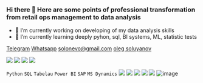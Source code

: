 ### Hi there 👋 Here are some points of professional transformation from retail ops management to data analysis

- 🔭 I’m currently working on developing of my data analysis skills
- 🌱 I’m currently learning deeply pyhon, sql, BI systems, ML, statistic tests

[Telegram](https://t.me/Ingamba/) 
[Whatsapp](https://wa.me/+79291042316/)
 solonevo@gmail.com
[oleg soluyanov](https://linkedin.com/in/oleg-soluyanov-bb392747/)

[<img src="https://img.icons8.com/nolan/64/telegram-app.png"/>](https://t.me/Ingamba/)
[<img src="https://img.icons8.com/nolan/64/whatsapp.png"/>](https://wa.me/+79291042316/)
[<img src="https://img.icons8.com/nolan/64/gmail.png"/>](mailto:solonevo@gmail.com)
[<img src="https://img.icons8.com/nolan/64/linkedin.png"/>](https://linkedin.com/in/oleg-soluyanov-bb392747/)

```Python``` ```SQL``` ```Tabelau``` ```Power BI``` ```SAP``` ```MS Dynamics``` <img src="https://img.icons8.com/color/48/000000/python--v1.png"/>  <img src="https://img.icons8.com/color-glass/48/000000/sql.png"/>  <img src="https://img.icons8.com/color/48/000000/power-bi.png"/>  <img src="https://img.icons8.com/color/48/000000/sap.png"/>  <img src="https://img.icons8.com/color/48/000000/dynamics-365.png"/> 
![image](https://user-images.githubusercontent.com/89856075/135483271-08d37f5f-0074-4592-b29e-534fd039bd69.png)
